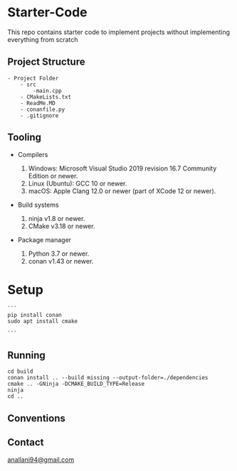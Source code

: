 # Starter-Code 

This repo contains starter code to implement projects without implementing everything from scratch

## Project Structure 

    - Project Folder 
        - src
            -main.cpp
        - CMakeLists.txt
        - ReadMe.MD
        - conanfile.py
        - .gitignore


## Tooling
- Compilers 
    1. Windows: Microsoft Visual Studio 2019 revision 16.7 Community Edition or newer.
    2. Linux (Ubuntu): GCC 10 or newer.
    3. macOS: Apple Clang 12.0 or newer (part of XCode 12 or newer).

- Build systems 
    1. ninja v1.8 or newer.
    2. CMake v3.18 or newer.

- Package manager 
    1. Python 3.7 or newer.
    2. conan v1.43 or newer.

# Setup 
    ``` 
    pip install conan
    sudo apt install cmake 
    
    ```

## Running
```
cd build 
conan install .. --build missing --output-folder=./dependencies
cmake .. -GNinja -DCMAKE_BUILD_TYPE=Release
ninja
cd ..
```


## Conventions 

## Contact
anallani94@gmail.com